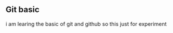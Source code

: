 
Git basic
---------------------------
i am learing the basic of git and github so this just for experiment 